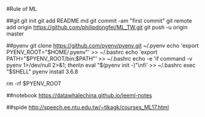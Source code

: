 #Rule of ML

##git
git init 
git add README.md
git commit -am "first commit"
git remote add origin https://github.com/philipdongfei/ML_TW.git 
git push -u origin master

##pyenv
git clone https://github.com/pyenv/pyenv.git ~/.pyenv
echo 'export PYENV_ROOT="$HOME/.pyenv"' >> ~/.bashrc
echo 'export PATH="$PYENV_ROOT/bin:$PATH"' >> ~/.bashrc
echo -e 'if command -v pyenv 1>/dev/null 2>&1; then\n  eval "$(pyenv init -)"\nfi' >> ~/.bashrc
exec "$SHELL"
pyenv install 3.6.8

rm -rf $PYENV_ROOT

##notebook
https://datawhalechina.github.io/leeml-notes

##spide
http://speech.ee.ntu.edu.tw/~tlkagk/courses_ML17.html

